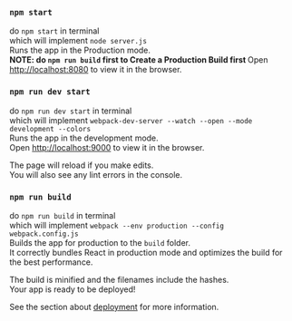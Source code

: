 ### `npm start`

do `npm start` in terminal <br />
which will implement `node server.js` <br />
Runs the app in the Production mode.<br />
<strong>NOTE: do `npm run build` first to Create a Production Build first </strong>
Open [http://localhost:8080](http://localhost:8080) to view it in the browser.

### `npm run dev start`

do `npm run dev start` in terminal <br />
which will implement `webpack-dev-server --watch --open --mode development --colors` <br />
Runs the app in the development mode.<br />
Open [http://localhost:9000](http://localhost:9000) to view it in the browser.

The page will reload if you make edits.<br />
You will also see any lint errors in the console.

### `npm run build`

do `npm run build` in terminal <br />
which will implement `webpack --env production --config webpack.config.js` <br />
Builds the app for production to the `build` folder.<br />
It correctly bundles React in production mode and optimizes the build for the best performance.

The build is minified and the filenames include the hashes.<br />
Your app is ready to be deployed!

See the section about [deployment](https://facebook.github.io/create-react-app/docs/deployment) for more information.
